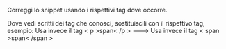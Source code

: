 Correggi lo snippet usando i rispettivi tag dove occorre.



Dove vedi scritti dei tag che conosci, sostituiscili con il rispettivo tag, esempio: Usa invece il tag < p >span< /p > ---> Usa invece il tag < span >span< /span >

